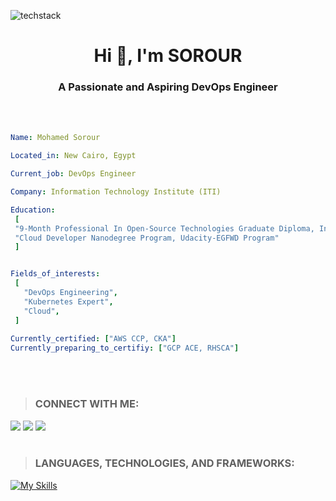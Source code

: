 ![techstack](https://user-images.githubusercontent.com/52347812/137624699-ce6bb7ee-eb84-46f1-ac69-c4b78b22db90.png)
<h1 align="center">Hi 👋, I'm SOROUR</h1>
<h3 align="center">A Passionate and Aspiring DevOps Engineer</h3>
<br></br>

 ```yaml
Name: Mohamed Sorour

Located_in: New Cairo, Egypt

Current_job: DevOps Engineer

Company: Information Technology Institute (ITI)

Education:
  [
  "9-Month Professional In Open-Source Technologies Graduate Diploma, Information Technology Institute (ITI)",
  "Cloud Developer Nanodegree Program, Udacity-EGFWD Program"
  ]


Fields_of_interests:
  [
    "DevOps Engineering",
    "Kubernetes Expert",
    "Cloud",
  ]
  
Currently_certified: ["AWS CCP, CKA"]
Currently_preparing_to_certifiy: ["GCP ACE, RHSCA"]
```
<br></br>
>### CONNECT WITH ME: 
<!-- [![My socials](https://skillicons.dev/icons?i=linkedin,twitter,github)](https://skillicons.dev) -->
[<img src="https://img.shields.io/badge/linkedin-%230077b5.svg?&style=for-the-badge&logo=linkedin&logoColor=white" />][linkedin]
[<img src ="https://img.shields.io/badge/github-%23333.svg?&style=for-the-badge&logo=github&logoColor=white"/>][github]
[<img src= "https://img.shields.io/twitter/follow/SajiyaSalat?label=Twitter&logo=twitter&style=for-the-badge&color=blue"/>][twitter]
<br></br> 
> ### LANGUAGES, TECHNOLOGIES, AND FRAMEWORKS:
[![My Skills](https://skillicons.dev/icons?i=aws,gcp,azure,linux,docker,kubernetes,ansible,jenkins,githubactions,py,bash,mysql,mongodb,kafka,prometheus,git,java,maven,react,angular,nodejs,django,,&perline=6)](https://skillicons.dev)
 

 [linkedin]: https://www.linkedin.com/in/mohamedsorour1998
 [github]: https://github.com/mohamedsorour1998
 [twitter]: https://twitter.com/MohamedSorour98
 
